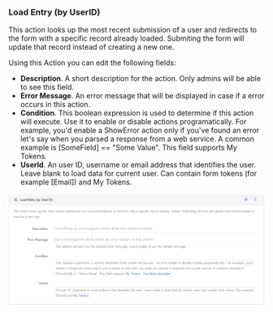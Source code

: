 
### Load Entry (by UserID)

This action looks up the most recent submission of a user and redirects to the form with a specific record already loaded. Submiting the form will update that record instead of creating a new one.

Using this Action you can edit the following fields:

* **Description**. A short description for the action. Only admins will be able to see this field.
* **Error Message**. An error message that will be displayed in case if a error occurs in this action.
* **Condition**. This boolean expression is used to determine if this action will execute. Use it to enable or disable actions programatically. For example, you'd enable a ShowError action only if you've found an error let's say when you parsed a response from a web service. A common example is [SomeField] == "Some Value". This field supports My Tokens.
* **UserId**. An user ID, username or email address that identifies the user. Leave blank to load data for current user. Can contain form tokens (for example [Email]) and My Tokens.

![](load_entry_user_ID.png)
